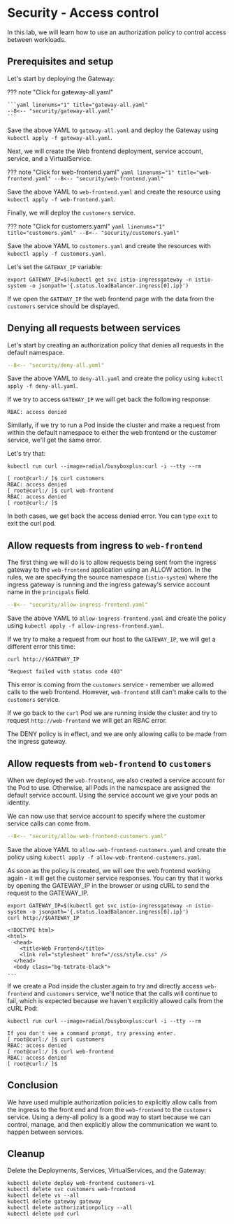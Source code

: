 # Security - Access control

In this lab, we will learn how to use an authorization policy to control access between workloads.

## Prerequisites and setup

Let's start by deploying the Gateway:

??? note "Click for gateway-all.yaml"

    ```yaml linenums="1" title="gateway-all.yaml"
    --8<-- "security/gateway-all.yaml"
    ```

Save the above YAML to `gateway-all.yaml` and deploy the Gateway using `kubectl apply -f gateway-all.yaml`.

Next, we will create the Web frontend deployment, service account, service, and a VirtualService.

??? note "Click for web-frontend.yaml"
    ```yaml linenums="1" title="web-frontend.yaml"
    --8<-- "security/web-frontend.yaml"
    ```

Save the above YAML to `web-frontend.yaml` and create the resource using `kubectl apply -f web-frontend.yaml`.

Finally, we will deploy the `customers` service.

??? note "Click for customers.yaml"
    ```yaml linenums="1" title="customers.yaml"
    --8<-- "security/customers.yaml"
    ```

Save the above YAML to `customers.yaml` and create the resources with `kubectl apply -f customers.yaml`.

Let's set the `GATEWAY_IP` variable:

```shell
export GATEWAY_IP=$(kubectl get svc istio-ingressgateway -n istio-system -o jsonpath='{.status.loadBalancer.ingress[0].ip}')
```

If we open the `GATEWAY_IP` the web frontend page with the data from the `customers` service should be displayed.

## Denying all requests between services

Let's start by creating an authorization policy that denies all requests in the default namespace.

```yaml linenums="1" title="deny-all.yaml"
--8<-- "security/deny-all.yaml"
```

Save the above YAML to `deny-all.yaml` and create the policy using `kubectl apply -f deny-all.yaml`.

If we try to access `GATEWAY_IP` we will get back the following response:

```console
RBAC: access denied
```

Similarly, if we try to run a Pod inside the cluster and make a request from within the default namespace to either the web frontend or the customer service, we'll get the same error.

Let's try that:

```shell
kubectl run curl --image=radial/busyboxplus:curl -i --tty --rm
```

```shell
[ root@curl:/ ]$ curl customers
RBAC: access denied
[ root@curl:/ ]$ curl web-frontend
RBAC: access denied
[ root@curl:/ ]$
```

In both cases, we get back the access denied error. You can type `exit` to exit the curl pod.

## Allow requests from ingress to `web-frontend`

The first thing we will do is to allow requests being sent from the ingress gateway to the `web-frontend` application using an ALLOW action. In the rules, we are specifying the source namespace (`istio-system`) where the ingress gateway is running and the ingress gateway's service account name in the `principals` field.

```yaml linenums="1" title="allow-ingress-frontend.yaml"
--8<-- "security/allow-ingress-frontend.yaml"
```

Save the above YAML to `allow-ingress-frontend.yaml` and create the policy using `kubectl apply -f allow-ingress-frontend.yaml`.

If we try to make a request from our host to the `GATEWAY_IP`, we will get a different error this time:

```shell
curl http://$GATEWAY_IP
```

```console
"Request failed with status code 403"
```

This error is coming from the `customers` service - remember we allowed calls to the web frontend. However, `web-frontend` still can't make calls to the `customers` service.

If we go back to the `curl` Pod we are running inside the cluster and try to request `http://web-frontend` we will get an RBAC error.

The DENY policy is in effect, and we are only allowing calls to be made from the ingress gateway.

## Allow requests from `web-frontend` to `customers`

When we deployed the `web-frontend`, we also created a service account for the Pod to use. Otherwise, all Pods in the namespace are assigned the default service account. Using the service account we give your pods an identity.

We can now use that service account to specify where the customer service calls can come from.

```yaml linenums="1" title="allow-web-frontend-customers.yaml"
--8<-- "security/allow-web-frontend-customers.yaml"
```

Save the above YAML to `allow-web-frontend-customers.yaml` and create the policy using `kubectl apply -f allow-web-frontend-customers.yaml`.

As soon as the policy is created, we will see the web frontend working again - it will get the customer service responses. You can try that it works by opening the GATEWAY_IP in the browser or using cURL to send the request to the GATEWAY_IP.

```shell
export GATEWAY_IP=$(kubectl get svc istio-ingressgateway -n istio-system -o jsonpath='{.status.loadBalancer.ingress[0].ip}')
curl http://$GATEWAY_IP
```

```console
<!DOCTYPE html>
<html>
  <head>
    <title>Web Frontend</title>
    <link rel="stylesheet" href="/css/style.css" />
  </head>
  <body class="bg-tetrate-black">
...
```

If we create a Pod inside the cluster again to try and directly access `web-frontend` and `customers` service, we'll notice that the calls will continue to fail, which is expected because we haven't explicitly allowed calls from the cURL Pod:

```shell
kubectl run curl --image=radial/busyboxplus:curl -i --tty --rm
```

```console
If you don't see a command prompt, try pressing enter.
[ root@curl:/ ]$ curl customers
RBAC: access denied
[ root@curl:/ ]$ curl web-frontend
RBAC: access denied
[ root@curl:/ ]$
```

## Conclusion

We have used multiple authorization policies to explicitly allow calls from the ingress to the front end and from the `web-frontend` to the `customers` service. Using a deny-all policy is a good way to start because we can control, manage, and then explicitly allow the communication we want to happen between services.

## Cleanup

Delete the Deployments, Services, VirtualServices, and the Gateway:

```shell
kubectl delete deploy web-frontend customers-v1
kubectl delete svc customers web-frontend
kubectl delete vs --all
kubectl delete gateway gateway
kubectl delete authorizationpolicy --all
kubectl delete pod curl
```
